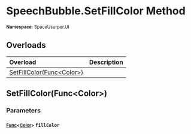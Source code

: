 # SpeechBubble.SetFillColor Method

<small>**Namespace**: SpaceUsurper.UI</small>

## Overloads

<div markdown="1" class="member-table">

| Overload | Description |
| :------- | ----------- |
| [SetFillColor(Func&lt;Color&gt;)](#Func_) |  | 

</div>

## SetFillColor(Func&lt;Color&gt;)
### Parameters
#### <small>[Func](https://docs.microsoft.com/en-us/dotnet/api/system.func-1?view=netframework-4.5)&lt;[Color](https://docs.unity3d.com/ScriptReference/Color.html)&gt;</small> `fillColor`

